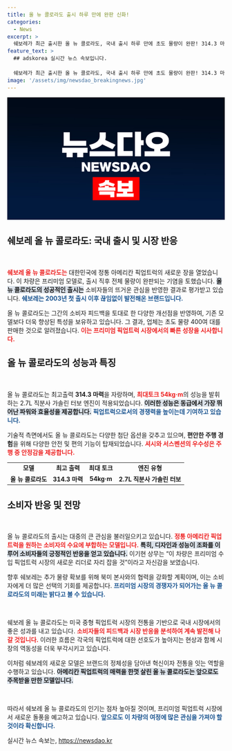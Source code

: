 ```yaml
---
title: 올 뉴 콜로라도 출시 하루 만에 완판 신화!
categories:
  - News
excerpt: >
  쉐보레가 최근 출시한 올 뉴 콜로라도, 국내 출시 하루 만에 초도 물량이 완판! 314.3 마력의 강력한 성능과 프리미엄 디자인으로 새로운 픽업트럭 시장의 주인공으로 떠오르고 있다.
feature_text: >
  ## adskorea 실시간 뉴스 속보입니다.

  쉐보레가 최근 출시한 올 뉴 콜로라도, 국내 출시 하루 만에 초도 물량이 완판! 314.3 마력의 강력한 성능과 프리미엄 디자인으로 새로운 픽업트럭 시장의 주인공으로 떠오르고 있다.
image: '/assets/img/newsdao_breakingnews.jpg'
---
```


<p><img src="/assets/img/newsdao_breakingnews.jpg" alt="adskorea 속보" /></p>

<h2 data-ke-size="size26">쉐보레 올 뉴 콜로라도: 국내 출시 및 시장 반응</h2>

<p data-ke-size="size16">&nbsp;</p>

<p><b><span style="color: #ee2323;">쉐보레 올 뉴 콜로라도는</span></b> 대한민국에 정통 아메리칸 픽업트럭의 새로운 장을 열었습니다. 이 차량은 프리미엄 모델로, 출시 직후 전체 물량이 완판되는 기염을 토했습니다. <b><span style="background-color: #21538527;">올뉴 콜로라도의 성공적인 출시는</span></b> 소비자들의 뜨거운 관심을 반영한 결과로 평가받고 있습니다. <b><span style="color: #1a5490;">쉐보레는 2003년 첫 출시 이후 끊임없이 발전해온 브랜드입니다.</span></b></p>

<p>올 뉴 콜로라도는 그간의 소비자 피드백을 토대로 한 다양한 개선점을 반영하여, 기존 모델보다 더욱 향상된 특성을 보유하고 있습니다. 그 결과, 업체는 초도 물량 400여 대를 판매한 것으로 알려졌습니다. <b><span style="color: #ee2323;">이는 프리미엄 픽업트럭 시장에서의 빠른 성장을 시사합니다.</span></b> </p>

<h2 data-ke-size="size26">올 뉴 콜로라도의 성능과 특징</h2>

<p data-ke-size="size16">&nbsp;</p>

<p>올 뉴 콜로라도는 최고출력 <strong>314.3 마력</strong>을 자랑하며, <b><span style="color: #ee2323;">최대토크 54kg·m</span></b>의 성능을 발휘하는 2.7L 직분사 가솔린 터보 엔진이 적용되었습니다. <b><span style="background-color: #21538527;">이러한 성능은 동급에서 가장 뛰어난 파워와 효율성을 제공합니다.</span></b> <b><span style="color: #1a5490;">픽업트럭으로서의 경쟁력을 높이는데 기여하고 있습니다.</span></b> </p>

<p>기술적 측면에서도 올 뉴 콜로라도는 다양한 첨단 옵션을 갖추고 있으며, <b>편안한 주행 경험</b>을 위해 다양한 안전 및 편의 기능이 탑재되었습니다. <b><span style="color: #ee2323;">셔시와 서스펜션의 우수성은 주행 중 안정감을 제공합니다.</span></b></p>

<table>
    <tr>
        <td style="text-align: center; height: 17px;"><b>모델</b></td>
        <td style="text-align: center; height: 17px;"><b>최고 출력</b></td>
        <td style="text-align: center; height: 17px;"><b>최대 토크</b></td>
        <td style="text-align: center; height: 17px;"><b>엔진 유형</b></td>
    </tr>
    <tr>
        <td style="text-align: center; height: 17px;"><b>올 뉴 콜로라도</b></td>
        <td style="text-align: center; height: 17px;"><b>314.3 마력</b></td>
        <td style="text-align: center; height: 17px;"><b>54kg·m</b></td>
        <td style="text-align: center; height: 17px;"><b>2.7L 직분사 가솔린 터보</b></td>
    </tr>
</table>

<h2 data-ke-size="size26">소비자 반응 및 전망</h2>

<p data-ke-size="size16">&nbsp;</p>

<p>올 뉴 콜로라도의 출시는 대중의 큰 관심을 불러일으키고 있습니다. <b><span style="color: #ee2323;">정통 아메리칸 픽업트럭을 원하는 소비자의 수요에 부합하는 모델입니다.</span></b> <b><span style="background-color: #21538527;">특히, 디자인과 성능이 조화를 이루어 소비자들의 긍정적인 반응을 얻고 있습니다.</span></b> 이기현 상무는 “이 차량은 프리미엄 수입 픽업트럭 시장의 새로운 리더로 자리 잡을 것”이라고 자신감을 보였습니다.</p>

<p>향후 쉐보레는 추가 물량 확보를 위해 북미 본사와의 협력을 강화할 계획이며, 이는 소비자에게 더 많은 선택의 기회를 제공합니다. <b><span style="color: #1a5490;">프리미엄 시장의 경쟁자가 되어가는 올 뉴 콜로라도의 미래는 밝다고 볼 수 있습니다.</span></b></p>

<p data-ke-size="size16">&nbsp;</p>

<p>쉐보레 올 뉴 콜로라도는 미국 중형 픽업트럭 시장의 전통을 기반으로 국내 시장에서의 좋은 성과를 내고 있습니다. <b><span style="color: #ee2323;">소비자들의 피드백과 시장 반응을 분석하여 계속 발전해 나갈 것입니다.</span></b> 이러한 흐름은 각국의 픽업트럭에 대한 선호도가 높아지는 현상과 함께 시장의 역동성을 더욱 부각시키고 있습니다. </p>

<p>이처럼 쉐보레의 새로운 모델은 브랜드의 정체성을 담아낸 혁신이자 전통을 잇는 역할을 수행하고 있습니다. <b><span style="background-color: #21538527;">아메리칸 픽업트럭의 매력을 한껏 살린 올 뉴 콜로라도는 앞으로도 주목받을 만한 모델입니다.</span></b></p>

<p data-ke-size="size16">&nbsp;</p>

<p>따라서 쉐보레 올 뉴 콜로라도의 인기는 점차 높아질 것이며, 프리미엄 픽업트럭 시장에서 새로운 돌풍을 예고하고 있습니다. <b><span style="color: #1a5490;">앞으로도 이 차량의 여정에 많은 관심을 가져야 할 것이라 확신합니다.</span></b></p>
실시간 뉴스 속보는, <a href="https://newsdao.kr" rel="dofollow">https://newsdao.kr</a>



